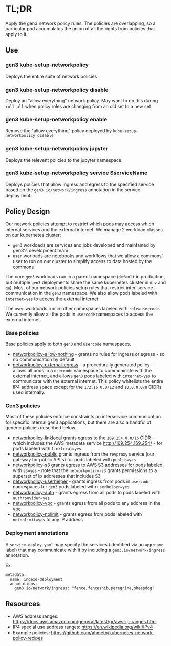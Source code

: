 # TL;DR

Apply the gen3 network policy rules.
The policies are overlapping, so a particular pod
accumulates the union of all the rights from policies that apply to it.

## Use

### gen3 kube-setup-networkpolicy

Deploys the entire suite of network policies

### gen3 kube-setup-networkpolicy disable

Deploy an "allow everything" network policy.
May want to do this during `roll all` when 
policy roles are changing from an old set to a new set

### gen3 kube-setup-networkpolicy enable

Remove the "allow everything" policy deployed by `kube-setup-networkpolicy disable`

### gen3 kube-setup-networkpolicy jupyter

Deploys the relevent policies to the jupyter namespace.

### gen3 kube-setup-networkpolicy service $serviceName

Deploys policies that allow ingress and egress to the
specified service based on the `gen3.io/network/ingress` 
annotation in the service deployment.

## Policy Design

Our network policies attempt to restrict which pods may access which internal services
and the external internet.  We manage 2 workload classes on our kubernetes cluster:
* `gen3` workloads are services and jobs developed and maintained by gen3's development team
* `user` worloads are notebooks and workflows that we allow a commons' user to run on our cluster to simplify access to data hosted by the commons

The core `gen3` workloads run in a parent namespace
(`default` in production, but multiple `gen3` deployments share the same kubernetes cluster in `dev` and `qa`).
Most of our network policies setup rules that restrict inter-service communication
in the `gen3` namespace.  We also allow pods labeled with `internet=yes` to access the external internet.

The `user` workloads run in other namespaces labeled with `role=usercode`.
We currently allow all the pods in `usercode` namespaces to access the external internet.


### Base policies

Base policies apply to both `gen3` and `usercode` namespaces.

* [networkpolicy-allow-nothing](../kube/services/netpolicy/base/allow_nothing_netpolicy.yaml) - grants no rules for ingress or egress - so no communication by default
* [networkpolicy-external-egress](./netpolicy.md) - a procedurally generated policy - allows all pods in a `usercode` namespace to communicate with the external internet, and allows `gen3` pods labeled with `internet=yes` to communicate with the external internet.  This policy whitelists the entire IP4 address space except for the `172.16.0.0/12` and `10.0.0.0/8` CIDRs used internally.


### Gen3 policies

Most of these policies enforce constraints on interservice communication for specific internal gen3 applications, but there are also a handful of generic policies described below.

* [networkpolicy-linklocal](../kube/services/netpolicy/gen3/linklocal_netpolicy.yaml) grants egress to the `169.254.0.0/16` CIDR - which includes the AWS metadata service http://169.254.169.254/ - for pods labeled with `linklocal=yes`
* [networkpolicy-public](../kube/services/netpolicy/gen3/public_netpolicy.yaml) grants ingress from the `revproxy` service (our gateway for public API's) for pods labeled with `public=yes`
* [networkpolicy-s3](./netpolicy.md) grants egress to AWS S3 addresses for pods labeled with `s3=yes` - note that the `networkpolicy-s3` grants permissions to a superset of ip addresses that includes S3
* [networkpolicy-userhelper](../kube/services/netpolicy/auth/userhelp_netpolicy.yaml) - grants ingress from pods in `usercode` namespaces for `gen3` pods labeled with `userhelper=yes`
* [networkpolicy-auth](../kube/services/netpolicy/gen3/auth_netpolicy.yaml) - grants egress from all pods to pods labeled with `authrpovider=yes`
* [networkpolicy-vpc](../kube/services/netpolicy/gen3/vpc_netpolicy.yaml) - grants egress from all pods to any address in the vpc
* [networkpolicy-nolimit](../kube/services/netpolicy/gen3/nolimit_netpolicy.yaml) - grants egress from pods labeled with `netnolimit=yes` to any IP address

### Deployment annotations

A `service-deploy.yaml` may specify the services (identified via an `app:name` label) that may communicate with it by including a `gen3.io/network/ingress` annotation.

Ex:
```
metadata:
  name: indexd-deployment
  annotations:
    gen3.io/network/ingress: "fence,fenceshib,peregrine,sheepdog"  
```

## Resources

* AWS address ranges: https://docs.aws.amazon.com/general/latest/gr/aws-ip-ranges.html
* IP4 special use address ranges: https://en.wikipedia.org/wiki/IPv4
* Example policies: https://github.com/ahmetb/kubernetes-network-policy-recipes
